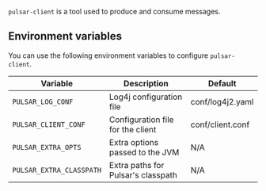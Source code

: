 `pulsar-client` is a tool used to produce and consume messages.

## Environment variables

You can use the following environment variables to configure `pulsar-client`.

| Variable                 | Description                        | Default          |
|--------------------------|------------------------------------|------------------|
| `PULSAR_LOG_CONF`        | Log4j configuration file           | conf/log4j2.yaml |
| `PULSAR_CLIENT_CONF`     | Configuration file for the client  | conf/client.conf |
| `PULSAR_EXTRA_OPTS`      | Extra options passed to the JVM    | N/A              |
| `PULSAR_EXTRA_CLASSPATH` | Extra paths for Pulsar's classpath | N/A              |
